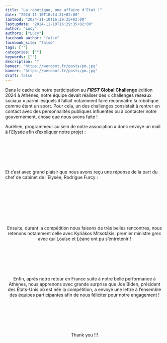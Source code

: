 ```yaml
---
title: "La robotique, une affaire d'Etat !"
date: "2024-11-10T10:14:31+02:00"
lastmod: "2024-11-10T16:29:35+02:00"
lastupdate: "2024-11-10T16:29:35+02:00"
author: "Lucy"
authors: ["Lucy"]
facebook_author: "false"
facebook_site: "false"
tags: [""]
categories: [""]
keywords: [""]
description: ""
baneer: "https://werobot.fr/posts/pm.jpg"
banner: "https://werobot.fr/posts/pm.jpg"
draft: false
---
```

Dans le cadre de notre participation au ***FIRST* Global Challenge** édition 2024 à Athènes, notre équipe devait réaliser des « challenges réseaux sociaux » parmi lesquels il fallait notamment faire reconnaître la robotique comme étant un sport. Pour cela, un des challenges consistait à rentrer en contact avec des personnalités publiques influentes ou à contacter notre gouvernement, chose que nous avons faite !

Aurélien, programmeur au sein de notre association a donc envoyé un mail à l’Elysée afin d’expliquer notre projet :

<br><br>
<center>
<div style="width: 100%; max-width: 700px;">
<img src="https://werobot.fr/posts/lettre_president.png (2).png" alt="">
</div>
</center>
<br><br>
  

Et c’est avec grand plaisir que nous avons reçu une réponse de la part du chef de cabinet de l’Elysée, Rodrigue Furcy :

<br><br>
<center>
<div style="width: 100%; max-width: 700px;">
<img src="https://werobot.fr/posts/reponseelysee.png" alt="">
</div>
</center>
<br><br>
<br><br>
<center>


  

Ensuite, durant la compétition nous faisons de très belles rencontres, nous retenons notamment celle avec Kyriákos Mitsotákis, premier ministre grec avec qui Louise et Léane ont pu s’entretenir !

<br><br>
<center>
<div style="width: 100%; max-width: 700px;">
<img src="https://werobot.fr/posts/pm.jpg" alt="">
</div>
</center>
<br><br>


  

Enfin, après notre retour en France suite à notre belle performance à Athènes, nous apprenons avec grande surprise que Joe Biden, président des États-Unis où est née la compétition, a envoyé une lettre à l’ensemble des équipes participantes afin de nous féliciter pour notre engagement !


<br><br>
<center>
<div style="width: 100%; max-width: 700px;">
<img src="https://werobot.fr/posts/lettre_joebiden.png" alt="">
</div>
</center>
<br><br>


Thank you !!!


